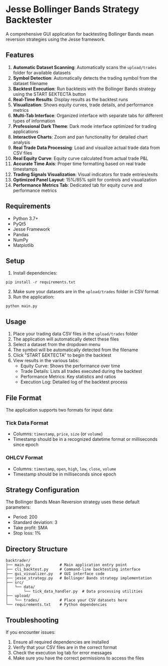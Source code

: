 # Jesse Bollinger Bands Strategy Backtester

A comprehensive GUI application for backtesting Bollinger Bands mean reversion strategies using the Jesse framework.

## Features

1. **Automatic Dataset Scanning**: Automatically scans the `upload/trades` folder for available datasets
2. **Symbol Detection**: Automatically detects the trading symbol from the dataset filename
3. **Backtest Execution**: Run backtests with the Bollinger Bands strategy using the START БЕКТЕСТА button
4. **Real-Time Results**: Display results as the backtest runs
5. **Visualization**: Shows equity curves, trade details, and performance metrics
6. **Multi-Tab Interface**: Organized interface with separate tabs for different types of information
7. **Professional Dark Theme**: Dark mode interface optimized for trading applications
8. **Interactive Charts**: Zoom and pan functionality for detailed chart analysis
9. **Real Trade Data Processing**: Load and visualize actual trade data from CSV files
10. **Real Equity Curve**: Equity curve calculated from actual trade P&L
11. **Accurate Time Axis**: Proper time formatting based on real trade timestamps
12. **Trading Signals Visualization**: Visual indicators for trade entries/exits
13. **Optimized Panel Layout**: 15%/85% split for controls and visualization
14. **Performance Metrics Tab**: Dedicated tab for equity curve and performance metrics

## Requirements

- Python 3.7+
- PyQt5
- Jesse Framework
- Pandas
- NumPy
- Matplotlib

## Setup

1. Install dependencies:
```
pip install -r requirements.txt
```

2. Make sure your datasets are in the `upload/trades` folder in CSV format
3. Run the application:
```
python main.py
```

## Usage

1. Place your trading data CSV files in the `upload/trades` folder
2. The application will automatically detect these files
3. Select a dataset from the dropdown menu
4. The symbol will be automatically detected from the filename
5. Click "START БЕКТЕСТА" to begin the backtest
6. View results in the various tabs:
   - Equity Curve: Shows the performance over time
   - Trade Details: Lists all trades executed during the backtest
   - Performance Metrics: Key statistics and ratios
   - Execution Log: Detailed log of the backtest process

## File Format

The application supports two formats for input data:

### Tick Data Format
- Columns: `timestamp`, `price`, `size` (or `volume`)
- Timestamp should be in a recognized datetime format or milliseconds since epoch

### OHLCV Format
- Columns: `timestamp`, `open`, `high`, `low`, `close`, `volume`
- Timestamp should be in milliseconds since epoch

## Strategy Configuration

The Bollinger Bands Mean Reversion strategy uses these default parameters:
- Period: 200
- Standard deviation: 3
- Take profit: SMA
- Stop loss: 1%

## Directory Structure

```
backtrader/
├── main.py             # Main application entry point
├── cli_backtest.py     # Command-line backtesting interface
├── gui_visualizer.py   # GUI interface code
├── jesse_strategy.py   # Bollinger Bands strategy implementation
├── src/
│   └── data/
│       └── tick_data_handler.py  # Data processing utilities
├── upload/
│   └── trades/         # Place your CSV datasets here
└── requirements.txt    # Python dependencies
```

## Troubleshooting

If you encounter issues:
1. Ensure all required dependencies are installed
2. Verify that your CSV files are in the correct format
3. Check the execution log tab for error messages
4. Make sure you have the correct permissions to access the files